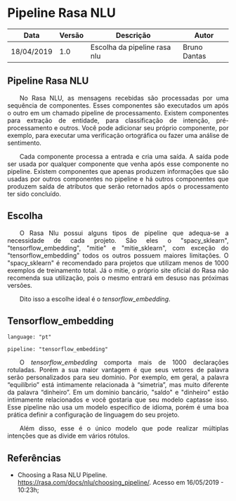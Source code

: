 # Pipeline Rasa NLU

| **Data** | **Versão** | **Descrição** | **Autor** |
| --- | --- | --- | --- |
| 18/04/2019 | 1.0 | Escolha da pipeline rasa nlu | Bruno Dantas |

## Pipeline Rasa NLU

<p style="text-align:justify">&emsp;&emsp;No Rasa NLU, as mensagens recebidas são processadas por uma sequência de componentes. Esses componentes são executados um após o outro em um chamado pipeline de processamento. Existem componentes para extração de entidade, para classificação de intenção, pré-processamento e outros. Você pode adicionar seu próprio componente, por exemplo, para executar uma verificação ortográfica ou fazer uma análise de sentimento. </p>

<p style="text-align:justify">&emsp;&emsp;Cada componente processa a entrada e cria uma saída. A saída pode ser usada por qualquer componente que venha após esse componente no pipeline. Existem componentes que apenas produzem informações que são usadas por outros componentes no pipeline e há outros componentes que produzem saída de atributos que serão retornados após o processamento ter sido concluído. </p>

## Escolha

<p style="text-align:justify">&emsp;&emsp;O Rasa Nlu possui alguns tipos de pipeline que adequa-se a necessidade de cada projeto. São eles o "spacy_sklearn", "tensorflow_embedding", "mitie" e "mitie_sklearn", com exceção do "tensorflow_embedding" todos os outros possuem maiores limitações. O "spacy_sklearn" é recomendado para projetos que utilizam menos de 1000 exemplos de treinamento total. Já o mitie, o próprio site oficial do Rasa não recomenda sua utilização, pois o mesmo entrará em desuso nas próximas versões. </p>

<p style="text-align:justify">&emsp;&emsp;Dito isso a escolhe ideal é o <i>tensorflow_embedding</i>. </p>

## Tensorflow_embedding

```
language: "pt"

pipeline: "tensorflow_embedding"
```

<p style="text-align:justify">&emsp;&emsp;O <i>tensorflow_embedding</i> comporta mais de 1000 declarações rotuladas. Porém a sua maior vantagem é que seus vetores de palavra serão personalizados para seu domínio. Por exemplo, em geral, a palavra “equilíbrio” está intimamente relacionada à “simetria”, mas muito diferente da palavra “dinheiro”. Em um domínio bancário, "saldo" e "dinheiro" estão intimamente relacionados e você gostaria que seu modelo captasse isso. Esse pipeline não usa um modelo específico de idioma, porém é uma boa prática definir a configuração de linguagem do seu projeto.</p>

<p style="text-align:justify">&emsp;&emsp;Além disso, esse é o único modelo que pode realizar múltiplas intenções que as divide em vários rótulos.</p>


## Referências

- Choosing a Rasa NLU Pipeline. https://rasa.com/docs/nlu/choosing_pipeline/. Acesso em 16/05/2019 - 10:23h;
